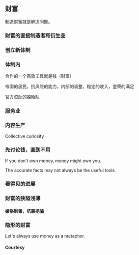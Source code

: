 ## 财富

制造财富就是解决问题。

### 财富的直接制造者和衍生品

### 创立新体制

### 体制内

合作的一个高效工具就是钱（财富）

帝国的居民，抗风险的能力，内部的调整，稳定的收入，虚荣的满足

官方资助的探险队

### 服务业

### 内容生产

Collective curiosity

### 先讨论钱，直到不用

If you don't own money, money might own you.

The accurate facts may not always be the useful tools.

### 看得见的进展

### 财富的狭隘浅薄

#### 媚俗制毒，坑蒙拐骗

### 隐形的财富

Let's always use money as a metaphor.

#### Courtesy